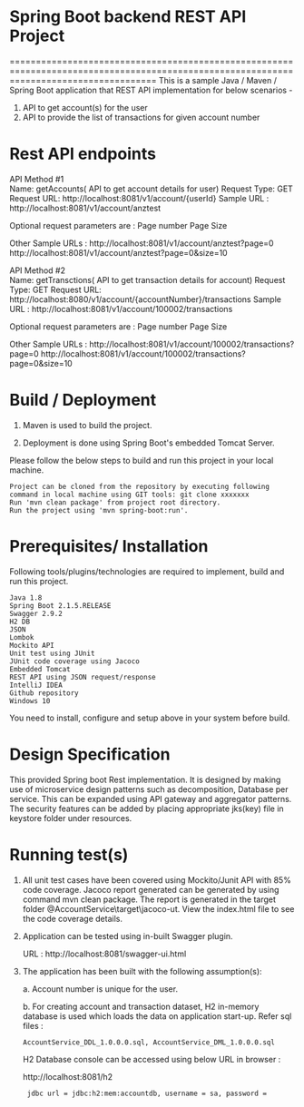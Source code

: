 # Spring Boot backend REST API Project
========================================================================================================================================
This is a sample Java / Maven / Spring Boot application that REST API implementation for below scenarios - 
1. API to get account(s) for the user
2. API to provide the list of transactions for given account number
 
Rest API endpoints
========================================================================================================================================
API Method #1  
Name: getAccounts( API to get account details for user) 
Request Type: GET
Request URL: http://localhost:8081/v1/account/{userId}
Sample URL : http://localhost:8081/v1/account/anztest

Optional request parameters are :
Page number
Page Size

Other Sample URLs :
http://localhost:8081/v1/account/anztest?page=0
http://localhost:8081/v1/account/anztest?page=0&size=10

API Method #2  
Name: getTransctions( API to get transaction details for account) 
Request Type: GET
Request URL: http://localhost:8080/v1/account/{accountNumber}/transactions
Sample URL : http://localhost:8081/v1/account/100002/transactions

Optional request parameters are :
Page number
Page Size

Other Sample URLs :
http://localhost:8081/v1/account/100002/transactions?page=0
http://localhost:8081/v1/account/100002/transactions?page=0&size=10

Build / Deployment
========================================================================================================================================

1. Maven is used to build the project.

2. Deployment is done using Spring Boot's embedded Tomcat Server.

Please follow the below steps to build and run this project in your local machine.

    Project can be cloned from the repository by executing following command in local machine using GIT tools: git clone xxxxxxx
    Run 'mvn clean package' from project root directory.
    Run the project using 'mvn spring-boot:run'.

Prerequisites/ Installation
========================================================================================================================================
Following tools/plugins/technologies are required to implement, build and run this project.

    Java 1.8
    Spring Boot 2.1.5.RELEASE
	Swagger 2.9.2
	H2 DB
	JSON
	Lombok
    Mockito API
    Unit test using JUnit
    JUnit code coverage using Jacoco
    Embedded Tomcat
    REST API using JSON request/response
    IntelliJ IDEA
    Github repository
    Windows 10

You need to install, configure and setup above in your system before build.


Design Specification
========================================================================================================================================
This provided Spring boot Rest implementation.
It is designed by making use of microservice design patterns such as decomposition, Database per service.
This can be expanded using API gateway and aggregator patterns.
The security features can be added by placing appropriate jks(key) file in keystore folder under resources.   

Running test(s)
=======================================================================================================================================

1. All unit test cases have been covered using Mockito/Junit API with 85% code coverage. Jacoco report generated can be generated by using command mvn clean package. The report is generated  in the target folder @AccountService\target\jacoco-ut. View the index.html file to see the code coverage details.

2. Application can be tested using in-built Swagger plugin.

    URL : http://localhost:8081/swagger-ui.html

3. The application has been built with the following assumption(s):

   a. Account number is unique for the user.

   b. For creating account and transaction dataset, H2 in-memory database is used which loads the data on application start-up. 
    Refer sql files : 
    
       AccountService_DDL_1.0.0.0.sql, AccountService_DML_1.0.0.0.sql
       
    H2 Database console can be accessed using below URL in browser :
    
      http://localhost:8081/h2
      
        jdbc url = jdbc:h2:mem:accountdb, username = sa, password =
